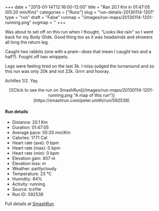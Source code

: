 +++
date = "2013-01-14T12:16:00-12:00"
title = "Ran 20.1 Km in 01:47:05 (05:20 min/Km)"
categories = ["Runs"]
slug = "run-details-20130114-1201"
type = "run"
draft = "False"
runmap = "/images/run-maps/20130114-1201-running.png"
svgmap = '<polyline points="0 54, 0 56, 1 56, 2 55, 6 51, 10 50, 12 50, 12 51, 14 49, 14 48, 17 48, 22 48, 24 49, 29 53, 32 54, 33 54, 35 54, 37 54, 42 53, 44 52, 48 52, 49 53, 52 52, 52 51, 53 50, 52 47, 52 46, 52 45, 57 46, 59 45, 60 44, 64 46, 65 48, 67 48, 70 49, 73 47, 80 51, 84 51, 86 51, 87 51, 89 50, 92 52, 94 52, 100 50, 94 52, 92 51, 89 50, 87 51, 86 51, 84 51, 81 51, 73 47, 72 47, 71 48, 70 49, 68 48, 66 48, 64 46, 60 44, 59 45, 57 46, 52 45, 51 46, 52 48, 53 50, 51 52, 49 53, 47 52, 44 51, 42 53, 39 53, 36 54, 33 54, 29 53, 26 50, 23 48, 21 48, 15 48, 12 51, 9 50, 8 50, 6 52, 1 56">'
+++

Was about to set off on this run when I thought, "Looks like rain" so I went back for my Body Glide. Good thing too as it was headwinds and showers all long the return leg. 

Caught two rabbits (one with a pram--does that mean I caught two and a half?). Fought off two whippets. 

Legs were feeling tired on the last 3k. I miss-judged the turnaround and so this run was only 20k and not 22k. Grrrr and hooray. 

Achilles 1/2.  Yay. 



<!--more-->

<center>
[![Click to see the run on SmashRun](/images/run-maps/20130114-1201-running.png "A map of this run")](https://smashrun.com/peter.smith/run/592538)
</center>

#### Run details

* Distance: 20.1 Km
* Duration: 01:47:05
* Average pace: 05:20 min/Km
* Calories: 1771 Cal
* Heart rate (ave): 0 bpm
* Heart rate (max): 0 bpm
* Heart rate (min): 0 bpm
* Elevation gain: 407 m
* Elevation loss:  m
* Weather: partlycloudy
* Temperature: 23 &deg;C
* Humidity: 84%
* Activity: running
* Source: tcxfile
* Run ID: 592538

Full details at [SmashRun](https://smashrun.com/peter.smith/run/592538)